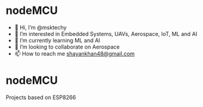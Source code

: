 # nodeMCU
- 👋 Hi, I’m @msktechy
- 👀 I’m interested in Embedded Systems, UAVs, Aerospace, IoT, ML and AI
- 🌱 I’m currently learning ML and AI
- 💞️ I’m looking to collaborate on Aerospace
- 📫 How to reach me shayankhan48@gmail.com

<!---
msktechy/msktechy is a ✨ special ✨ repository because its `README.md` (this file) appears on your GitHub profile.
You can click the Preview link to take a look at your changes.
--->
# nodeMCU
Projects based on ESP8266
